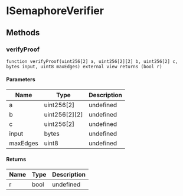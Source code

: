 # ISemaphoreVerifier









## Methods

### verifyProof

```solidity
function verifyProof(uint256[2] a, uint256[2][2] b, uint256[2] c, bytes input, uint8 maxEdges) external view returns (bool r)
```





#### Parameters

| Name | Type | Description |
|---|---|---|
| a | uint256[2] | undefined
| b | uint256[2][2] | undefined
| c | uint256[2] | undefined
| input | bytes | undefined
| maxEdges | uint8 | undefined

#### Returns

| Name | Type | Description |
|---|---|---|
| r | bool | undefined




